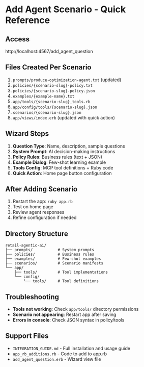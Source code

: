# Add Agent Scenario - Quick Reference

## Access
http://localhost:4567/add_agent_question

## Files Created Per Scenario
1. `prompts/produce-optimization-agent.txt` (updated)
2. `policies/{scenario-slug}-policy.txt`
3. `policies/{scenario-slug}-policy.json`
4. `examples/{example-name}.txt`
5. `app/tools/{scenario-slug}_tools.rb`
6. `app/config/tools/{scenario-slug}.json`
7. `scenarios/{scenario-slug}.json`
8. `app/views/index.erb` (updated with quick action)

## Wizard Steps
1. **Question Type**: Name, description, sample questions
2. **System Prompt**: AI decision-making instructions
3. **Policy Rules**: Business rules (text + JSON)
4. **Example Dialog**: Few-shot learning example
5. **Tools Config**: MCP tool definitions + Ruby code
6. **Quick Action**: Home page button configuration

## After Adding Scenario
1. Restart the app: `ruby app.rb`
2. Test on home page
3. Review agent responses
4. Refine configuration if needed

## Directory Structure
```
retail-agentic-ai/
├── prompts/           # System prompts
├── policies/          # Business rules
├── examples/          # Few-shot examples
├── scenarios/         # Scenario manifests
└── app/
    ├── tools/         # Tool implementations
    └── config/
        └── tools/     # Tool definitions
```

## Troubleshooting
- **Tools not working**: Check `app/tools/` directory permissions
- **Scenario not appearing**: Restart app after saving
- **Errors in console**: Check JSON syntax in policy/tools

## Support Files
- `INTEGRATION_GUIDE.md` - Full installation and usage guide
- `app_rb_additions.rb` - Code to add to app.rb
- `add_agent_question.erb` - Wizard view file
